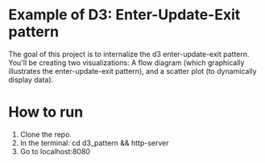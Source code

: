 # Example of D3: Enter-Update-Exit pattern

The goal of this project is to internalize the d3 enter-update-exit pattern. You'll be creating two visualizations: A flow diagram (which graphically illustrates the enter-update-exit pattern), and a scatter plot (to dynamically display data). 


# How to run

1. Clone the repo.
2. In the terminal: cd d3_pattern && http-server 
3. Go to localhost:8080
